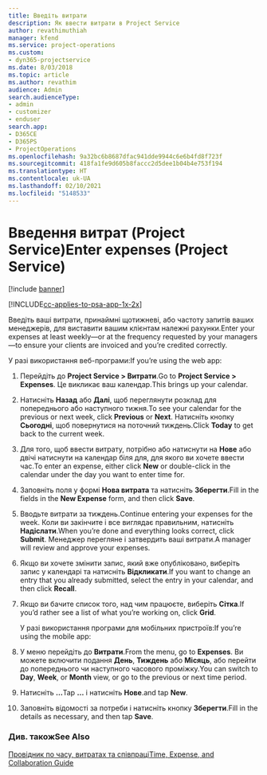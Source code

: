 ```yaml
---
title: Введіть витрати
description: Як ввести витрати в Project Service
author: revathimuthiah
manager: kfend
ms.service: project-operations
ms.custom:
- dyn365-projectservice
ms.date: 8/03/2018
ms.topic: article
ms.author: revathim
audience: Admin
search.audienceType:
- admin
- customizer
- enduser
search.app:
- D365CE
- D365PS
- ProjectOperations
ms.openlocfilehash: 9a32bc6b8687dfac941dde9944c6e6b4fd8f723f
ms.sourcegitcommit: 418fa1fe9d605b8faccc2d5dee1b04b4e753f194
ms.translationtype: HT
ms.contentlocale: uk-UA
ms.lasthandoff: 02/10/2021
ms.locfileid: "5148533"
---
```

# <a name="enter-expenses-project-service"></a><span data-ttu-id="d97a3-103">Введення витрат (Project Service)</span><span class="sxs-lookup"><span data-stu-id="d97a3-103">Enter expenses (Project Service)</span></span>

[!include [banner](../includes/psa-now-project-operations.md)]

[!INCLUDE[cc-applies-to-psa-app-1x-2x](../includes/cc-applies-to-psa-app-1x-2x.md)]

<span data-ttu-id="d97a3-104">Введіть ваші витрати, принаймні щотижневі, або частоту запитів ваших менеджерів, для виставити вашим клієнтам належні рахунки.</span><span class="sxs-lookup"><span data-stu-id="d97a3-104">Enter your expenses at least weekly—or at the frequency requested by your managers—to ensure your clients are invoiced and you’re credited correctly.</span></span>  
  
 <span data-ttu-id="d97a3-105">У разі використання веб-програми:</span><span class="sxs-lookup"><span data-stu-id="d97a3-105">If you’re using the web app:</span></span>  
  
1. <span data-ttu-id="d97a3-106">Перейдіть до **Project Service > Витрати**.</span><span class="sxs-lookup"><span data-stu-id="d97a3-106">Go to **Project Service > Expenses**.</span></span> <span data-ttu-id="d97a3-107">Це викликає ваш календар.</span><span class="sxs-lookup"><span data-stu-id="d97a3-107">This brings up your calendar.</span></span>  
  
2. <span data-ttu-id="d97a3-108">Натисніть **Назад** або **Далі**, щоб переглянути розклад для попереднього або наступного тижня.</span><span class="sxs-lookup"><span data-stu-id="d97a3-108">To see your calendar for the previous or next week, click **Previous** or **Next**.</span></span> <span data-ttu-id="d97a3-109">Натисніть кнопку **Сьогодні**, щоб повернутися на поточний тиждень.</span><span class="sxs-lookup"><span data-stu-id="d97a3-109">Click **Today** to get back to the current week.</span></span>  
  
3. <span data-ttu-id="d97a3-110">Для того, щоб ввести витрату, потрібно або натиснути на **Нове** або двічі натиснути на календар біля для, для якого ви хочете ввести час.</span><span class="sxs-lookup"><span data-stu-id="d97a3-110">To enter an expense, either click **New** or double-click in the calendar under the day you want to enter time for.</span></span>  
  
4. <span data-ttu-id="d97a3-111">Заповніть поля у формі **Нова витрата** та натисніть **Зберегти**.</span><span class="sxs-lookup"><span data-stu-id="d97a3-111">Fill in the fields in the **New Expense** form, and then click **Save**.</span></span>  
  
5. <span data-ttu-id="d97a3-112">Вводьте витрати за тиждень.</span><span class="sxs-lookup"><span data-stu-id="d97a3-112">Continue entering your expenses for the week.</span></span> <span data-ttu-id="d97a3-113">Коли ви закінчите і все виглядає правильним, натисніть **Надіслати**.</span><span class="sxs-lookup"><span data-stu-id="d97a3-113">When you’re done and everything looks correct, click **Submit**.</span></span> <span data-ttu-id="d97a3-114">Менеджер перегляне і затвердить ваші витрати.</span><span class="sxs-lookup"><span data-stu-id="d97a3-114">A manager will review and approve your expenses.</span></span>  
  
6. <span data-ttu-id="d97a3-115">Якщо ви хочете змінити запис, який вже опубліковано, виберіть запис у календарі та натисніть **Відкликати**.</span><span class="sxs-lookup"><span data-stu-id="d97a3-115">If you want to change an entry that you already submitted, select the entry in your calendar, and then click **Recall**.</span></span>  
  
7. <span data-ttu-id="d97a3-116">Якщо ви бачите список того, над чим працюєте, виберіть **Сітка**.</span><span class="sxs-lookup"><span data-stu-id="d97a3-116">If you’d rather see a list of what you’re working on, click **Grid**.</span></span>  
  
   <span data-ttu-id="d97a3-117">У разі використання програми для мобільних пристроїв:</span><span class="sxs-lookup"><span data-stu-id="d97a3-117">If you’re using the mobile app:</span></span>  
  
8. <span data-ttu-id="d97a3-118">У меню перейдіть до **Витрати**.</span><span class="sxs-lookup"><span data-stu-id="d97a3-118">From the menu, go to **Expenses**.</span></span>     <span data-ttu-id="d97a3-119">Ви можете включити подання **День**, **Тиждень** або **Місяць**, або перейти до попереднього чи наступного часового проміжку.</span><span class="sxs-lookup"><span data-stu-id="d97a3-119">You can switch to **Day**, **Week**, or **Month** view, or go to the previous or next time period.</span></span>  
  
9. <span data-ttu-id="d97a3-120">Натисніть **…**</span><span class="sxs-lookup"><span data-stu-id="d97a3-120">Tap **…**</span></span> <span data-ttu-id="d97a3-121">і натисніть **Нове**.</span><span class="sxs-lookup"><span data-stu-id="d97a3-121">and tap **New**.</span></span>  
  
10. <span data-ttu-id="d97a3-122">Заповніть відомості за потреби і натисніть кнопку **Зберегти**.</span><span class="sxs-lookup"><span data-stu-id="d97a3-122">Fill in the details as necessary, and then tap **Save**.</span></span>  
  
### <a name="see-also"></a><span data-ttu-id="d97a3-123">Див. також</span><span class="sxs-lookup"><span data-stu-id="d97a3-123">See Also</span></span>  
 [<span data-ttu-id="d97a3-124">Провідник по часу, витратах та співпраці</span><span class="sxs-lookup"><span data-stu-id="d97a3-124">Time, Expense, and Collaboration Guide</span></span>](../psa/time-expense-collaboration-guide.md)

